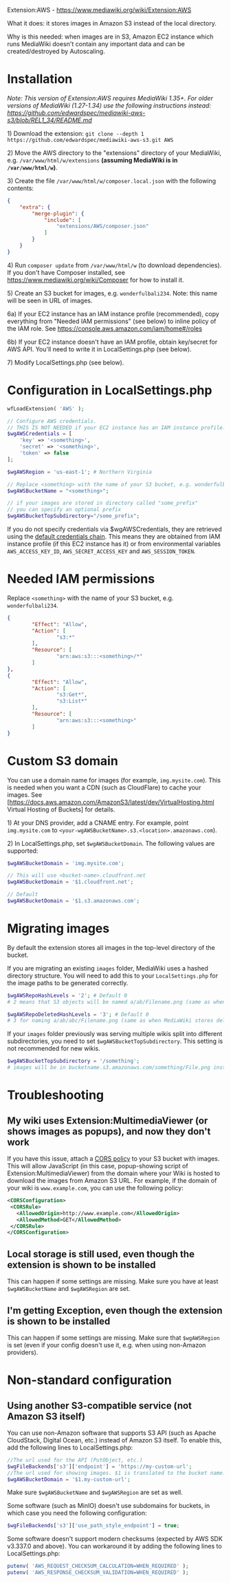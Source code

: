 Extension:AWS - https://www.mediawiki.org/wiki/Extension:AWS

What it does: it stores images in Amazon S3 instead of the local directory.

Why is this needed: when images are in S3, Amazon EC2 instance which runs MediaWiki doesn't contain any important data and can be created/destroyed by Autoscaling.

# Installation

*Note: This version of Extension:AWS requires MediaWiki 1.35+. For older versions of MediaWiki (1.27-1.34) use the following instructions instead: https://github.com/edwardspec/mediawiki-aws-s3/blob/REL1_34/README.md*

1\) Download the extension: `git clone --depth 1 https://github.com/edwardspec/mediawiki-aws-s3.git AWS`

2\) Move the AWS directory to the "extensions" directory of your MediaWiki, e.g. `/var/www/html/w/extensions` __(assuming MediaWiki is in `/var/www/html/w`)__.

3\) Create the file `/var/www/html/w/composer.local.json` with the following contents:
```json
{
	"extra": {
		"merge-plugin": {
			"include": [
				"extensions/AWS/composer.json"
			]
		}
	}
}
```

4\) Run `composer update` from `/var/www/html/w` (to download dependencies). If you don't have Composer installed, see https://www.mediawiki.org/wiki/Composer for how to install it.

5\) Create an S3 bucket for images, e.g. `wonderfulbali234`. Note: this name will be seen in URL of images.

6a\) If your EC2 instance has an IAM instance profile (recommended), copy everything from "Needed IAM permissions" (see below) to inline policy of the IAM role. See https://console.aws.amazon.com/iam/home#/roles

6b\) If your EC2 instance doesn't have an IAM profile, obtain key/secret for AWS API. You'll need to write it in LocalSettings.php (see below).

7\) Modify LocalSettings.php (see below).

# Configuration in LocalSettings.php

```php
wfLoadExtension( 'AWS' );

// Configure AWS credentials.
// THIS IS NOT NEEDED if your EC2 instance has an IAM instance profile.
$wgAWSCredentials = [
	'key' => '<something>',
	'secret' => '<something>',
	'token' => false
];

$wgAWSRegion = 'us-east-1'; # Northern Virginia

// Replace <something> with the name of your S3 bucket, e.g. wonderfulbali234.
$wgAWSBucketName = "<something>";

// if your images are stored in directory called "some_prefix"
// you can specify an optional prefix
$wgAWSBucketTopSubdirectory="/some_prefix";

```

If you do not specify credentials via $wgAWSCredentials, they are retrieved using the [default credentials chain](https://docs.aws.amazon.com/sdk-for-php/v3/developer-guide/guide_credentials.html). This means they are obtained from IAM instance profile (if this EC2 instance has it) or from environmental variables `AWS_ACCESS_KEY_ID`, `AWS_SECRET_ACCESS_KEY` and `AWS_SESSION_TOKEN`.

# Needed IAM permissions

Replace `<something>` with the name of your S3 bucket, e.g. `wonderfulbali234`.

```json
{
        "Effect": "Allow",
        "Action": [
                "s3:*"
        ],
        "Resource": [
                "arn:aws:s3:::<something>/*"
        ]
},
{
        "Effect": "Allow",
        "Action": [
                "s3:Get*",
                "s3:List*"
        ],
        "Resource": [
                "arn:aws:s3:::<something>"
        ]
}
```

# Custom S3 domain

You can use a domain name for images (for example, `img.mysite.com`). This is needed when you want a CDN (such as CloudFlare) to cache your images. See [https://docs.aws.amazon.com/AmazonS3/latest/dev/VirtualHosting.html Virtual Hosting of Buckets] for details.

1\) At your DNS provider, add a CNAME entry. For example, point `img.mysite.com` to `<your-wgAWSBucketName>.s3.<location>.amazonaws.com`).

2\) In LocalSettings.php, set `$wgAWSBucketDomain`. The following values are supported:

```php
$wgAWSBucketDomain = 'img.mysite.com';

// This will use <bucket-name>.cloudfront.net
$wgAWSBucketDomain = '$1.cloudfront.net';

// Default
$wgAWSBucketDomain = '$1.s3.amazonaws.com';
```

# Migrating images

By default the extension stores all images in the top-level directory of the bucket.

If you are migrating an existing `images` folder, MediaWiki uses a hashed directory structure. You will need to add this to your `LocalSettings.php` for the image paths to be generated correctly.

```php
$wgAWSRepoHashLevels = '2'; # Default 0
# 2 means that S3 objects will be named a/ab/Filename.png (same as when MediaWiki stores files in local directories)

$wgAWSRepoDeletedHashLevels = '3'; # Default 0
# 3 for naming a/ab/abc/Filename.png (same as when MediaWiki stores deleted files in local directories)
```

If your `images` folder previously was serving multiple wikis split into different subdirectories, you need to set `$wgAWSBucketTopSubdirectory`. This setting is not recommended for new wikis.

```php
$wgAWSBucketTopSubdirectory = '/something';
# images will be in bucketname.s3.amazonaws.com/something/File.png instead of bucketname.s3.amazonaws.com/File.png.
```

# Troubleshooting

## My wiki uses Extension:MultimediaViewer (or shows images as popups), and now they don't work

If you have this issue, attach a [CORS policy](https://docs.aws.amazon.com/AmazonS3/latest/dev/cors.html) to your S3 bucket with images.
This will allow JavaScript (in this case, popup-showing script of Extension:MultimediaViewer) from the domain where your Wiki is hosted to download the images from Amazon S3 URL. For example, if the domain of your wiki is `www.example.com`, you can use the following policy:
```xml
<CORSConfiguration>
 <CORSRule>
   <AllowedOrigin>http://www.example.com</AllowedOrigin>
   <AllowedMethod>GET</AllowedMethod>
 </CORSRule>
</CORSConfiguration>
```

## Local storage is still used, even though the extension is shown to be installed

This can happen if some settings are missing. Make sure you have at least `$wgAWSBucketName` and `$wgAWSRegion` are set.

## I'm getting Exception, even though the extension is shown to be installed

This can happen if some settings are missing. Make sure that `$wgAWSRegion` is set (even if your config doesn't use it, e.g. when using non-Amazon providers).

# Non-standard configuration

## Using another S3-compatible service (not Amazon S3 itself)

You can use non-Amazon software that supports S3 API (such as Apache CloudStack, Digital Ocean, etc.) instead of Amazon S3 itself. To enable this, add the following lines to LocalSettings.php:

```php
//The url used for the API (PutObject, etc.)
$wgFileBackends['s3']['endpoint'] = 'https://my-custom-url';
//The url used for showing images. $1 is translated to the bucket name.
$wgAWSBucketDomain = '$1.my-custom-url';
```

Make sure `$wgAWSBucketName` and `$wgAWSRegion` are set as well.

Some software (such as MinIO) doesn't use subdomains for buckets, in which case you need the following configuration:
```php
$wgFileBackends['s3']['use_path_style_endpoint'] = true;
```

Some software doesn't support modern checksums (expected by AWS SDK v3.337.0 and above). You can workaround it by adding the following lines to LocalSettings.php:
```php
putenv( 'AWS_REQUEST_CHECKSUM_CALCULATION=WHEN_REQUIRED' );
putenv( 'AWS_RESPONSE_CHECKSUM_VALIDATION=WHEN_REQUIRED' );
```
